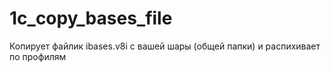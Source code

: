 # 1c_copy_bases_file
Копирует файлик ibases.v8i с вашей шары (общей папки) и распихивает по профилям
